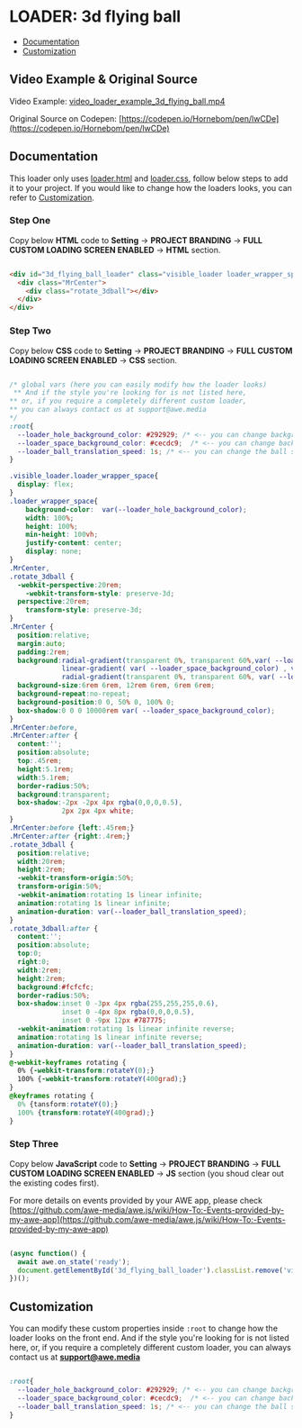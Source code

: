 
# LOADER: 3d flying ball

- [Documentation](#documentation)
- [Customization](#customization)

## Video Example & Original Source


Video Example: [video_loader_example_3d_flying_ball.mp4](video_loader_example_3d_flying_ball.mp4)

Original Source on Codepen: [https://codepen.io/Hornebom/pen/lwCDe](https://codepen.io/Hornebom/pen/lwCDe)


## Documentation

This loader only uses [loader.html](loader.html) and [loader.css](loader.css), follow below steps to add it to your project. If you would like to change how the loaders looks, you can refer to [Customization](#customization).


### Step One

Copy below **HTML** code to **Setting** -> **PROJECT BRANDING** -> **FULL CUSTOM LOADING SCREEN ENABLED** -> **HTML** section.


```html

<div id="3d_flying_ball_loader" class="visible_loader loader_wrapper_space">
  <div class="MrCenter">
    <div class="rotate_3dball"></div>
  </div>
</div>


```

### Step Two

Copy below **CSS** code to **Setting** -> **PROJECT BRANDING** -> **FULL CUSTOM LOADING SCREEN ENABLED** -> **CSS** section.

```css

/* global vars (here you can easily modify how the loader looks) 
 ** And if the style you're looking for is not listed here,
** or, if you require a completely different custom loader,
** you can always contact us at support@awe.media
*/
:root{
  --loader_hole_background_color: #292929; /* <-- you can change background color of holes in here */
  --loader_space_background_color: #cecdc9;  /* <-- you can change background color of the space here*/
  --loader_ball_translation_speed: 1s; /* <-- you can change the ball speed in here (time to complete 1 cycle) */
}

.visible_loader.loader_wrapper_space{
  display: flex;
}
.loader_wrapper_space{
    background-color:  var(--loader_hole_background_color); 
    width: 100%;
    height: 100%;
    min-height: 100vh;
    justify-content: center;
    display: none;
}
.MrCenter,
.rotate_3dball {
  -webkit-perspective:20rem;
	-webkit-transform-style: preserve-3d;
  perspective:20rem;
	transform-style: preserve-3d;
}
.MrCenter {
  position:relative;
  margin:auto;
  padding:2rem;
  background:radial-gradient(transparent 0%, transparent 60%,var( --loader_space_background_color) 61%, var( --loader_space_background_color) 100%),
             linear-gradient( var( --loader_space_background_color) , var( --loader_space_background_color)),
             radial-gradient(transparent 0%, transparent 60%, var( --loader_space_background_color) 61%, var( --loader_space_background_color) 100%);
  background-size:6rem 6rem, 12rem 6rem, 6rem 6rem;
  background-repeat:no-repeat;
  background-position:0 0, 50% 0, 100% 0;
  box-shadow:0 0 0 10000rem var( --loader_space_background_color);
}
.MrCenter:before,
.MrCenter:after {
  content:'';
  position:absolute;
  top:.45rem;
  height:5.1rem;
  width:5.1rem;
  border-radius:50%;
  background:transparent;
  box-shadow:-2px -2px 4px rgba(0,0,0,0.5),
             2px 2px 4px white;
}
.MrCenter:before {left:.45rem;}
.MrCenter:after {right:.4rem;}
.rotate_3dball {
  position:relative;
  width:20rem;
  height:2rem;
  -webkit-transform-origin:50%;
  transform-origin:50%;
  -webkit-animation:rotating 1s linear infinite;  
  animation:rotating 1s linear infinite;
  animation-duration: var(--loader_ball_translation_speed);
}
.rotate_3dball:after {
  content:'';
  position:absolute;
  top:0;
  right:0;
  width:2rem;
  height:2rem;
  background:#fcfcfc;
  border-radius:50%;
  box-shadow:inset 0 -3px 4px rgba(255,255,255,0.6),
             inset 0 -4px 8px rgba(0,0,0,0.5),
             inset 0 -9px 12px #787775;
  -webkit-animation:rotating 1s linear infinite reverse;
  animation:rotating 1s linear infinite reverse;
  animation-duration: var(--loader_ball_translation_speed);
}
@-webkit-keyframes rotating {
  0% {-webkit-transform:rotateY(0);}
  100% {-webkit-transform:rotateY(400grad);}
}
@keyframes rotating {
  0% {tansform:rotateY(0);}
  100% {transform:rotateY(400grad);}
}


```

### Step Three

Copy below **JavaScript** code to **Setting** -> **PROJECT BRANDING** -> **FULL CUSTOM LOADING SCREEN ENABLED** -> **JS** section (you shoud clear out the existing codes first).

For more details on events provided by your AWE app, please check [https://github.com/awe-media/awe.js/wiki/How-To:-Events-provided-by-my-awe-app](https://github.com/awe-media/awe.js/wiki/How-To:-Events-provided-by-my-awe-app)


```javascript

(async function() { 
  await awe.on_state('ready'); 
  document.getElementById('3d_flying_ball_loader').classList.remove('visible_loader');
})();


```

## Customization

You can modify these custom properties inside `:root` to change how the loader looks on the front end. And if the style you're looking for is not listed here, or, if you require a completely different custom loader, you can always contact us at **support@awe.media**

```css

:root{
  --loader_hole_background_color: #292929; /* <-- you can change background color of holes in here */
  --loader_space_background_color: #cecdc9;  /* <-- you can change background color of the space here*/
  --loader_ball_translation_speed: 1s; /* <-- you can change the ball speed in here (time to complete 1 cycle) */
}



```

